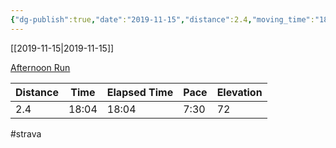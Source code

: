 ```yaml
---
{"dg-publish":true,"date":"2019-11-15","distance":2.4,"moving_time":"18:04","elapsed_time":"18:04","pace":"7:30","total_elevation_gain":72,"url":"https://www.strava.com/activities/2867557100","permalink":"/01-personal/strava/2019-11-15-afternoon-run/","dgPassFrontmatter":true}
---
```



[[2019-11-15\|2019-11-15]]

[Afternoon Run](https://www.strava.com/activities/2867557100)

| Distance | Time  | Elapsed Time | Pace | Elevation |
| -------- | ----- | ------------ | ---- | --------- |
| 2.4      | 18:04 | 18:04        | 7:30 | 72        |




#strava
